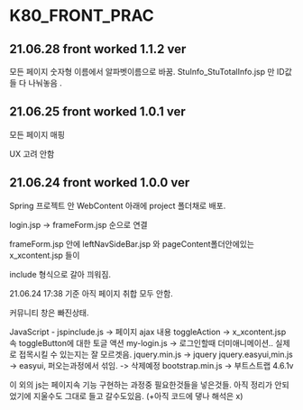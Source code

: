 # K80_FRONT_PRAC

## 21.06.28 front worked 1.1.2 ver 
모든 페이지 숫자형 이름에서 알파벳이름으로 바꿈.
StuInfo_StuTotalInfo.jsp 만 ID값들 다 나눠놓음 .

## 21.06.25 front worked 1.0.1 ver 

모든 페이지 매핑 

UX 고려 안함

## 21.06.24 front worked 1.0.0 ver 

Spring 프로젝트 안 WebContent 아래에 project 폴더채로 배포.

login.jsp -> frameForm.jsp 순으로 연결 

frameForm.jsp 안에 leftNavSideBar.jsp 와 pageContent폴더안에있는 x_xcontent.jsp 들이 

include 형식으로 갈아 끠워짐.

21.06.24 17:38 기준 아직 페이지 취합 모두 안함.

커뮤니티 창은 빠진상태.

JavaScript - 
jspinclude.js -> 페이지 ajax 내용
toggleAction -> x_xcontent.jsp 속 toggleButton에 대한 토글 액션
my-login.js -> 로그인할때 더미애니메이션.. 실제로 접목시킬 수 있는지는 잘 모르겟음.
jquery.min.js -> jquery
jquery.easyui,min.js -> easyui, 퍼오는과정에서 섞임. -> 삭제예정
bootstrap.min.js -> 부트스트랩 4.6.1v

이 외의 js는 페이지속 기능 구현하는 과정중 필요한것들을 넣은것들. 아직 정리가 안되었기에 지울수도 그대로 들고 갈수도있음.
(+아직 코드에 댛나 해석은 x)


